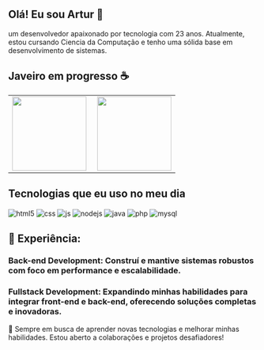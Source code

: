 ## Olá! Eu sou Artur 🤘

 um desenvolvedor apaixonado por tecnologia com 23 anos. Atualmente, estou cursando Ciencia da Computação e tenho uma sólida base em desenvolvimento de sistemas.
  ## Javeiro em progresso ☕
<table style="border-collapse: collapse; border: none;">
  <tr>
    <td>
      <a>
        <img height="150" align="left" src="https://github-readme-stats.vercel.app/api?username=ArturCampos17&show_icons=true&theme=tokyonight" />
      </a>
    </td>
    <td>
      <a>
        <img height="150" align="right" src="https://github-readme-stats.vercel.app/api/top-langs?username=ArturCampos17&layout=compact&langs_count=8&card_width=320&show_icons=true&theme=tokyonight" />
      </a>
    </td>
  </tr>
 </table>
  <tr>
    <td colspan="2" style="text-align:center;">
      <h2>Tecnologias que eu uso no meu dia</h2>
      <div>
        <img align="center" alt="html5" src="https://img.shields.io/badge/HTML5-E34F26?style=for-the-badge&logo=html5&logoColor=white" />
        <img align="center" alt="css" src="https://img.shields.io/badge/CSS3-1572B6?style=for-the-badge&logo=css3&logoColor=white" />
        <img align="center" alt="js" src="https://img.shields.io/badge/JavaScript-F7DF1E?style=for-the-badge&logo=javascript&logoColor=black" />
        <img align="center" alt="nodejs" src="https://img.shields.io/badge/Node.js-43853D?style=for-the-badge&logo=node.js&logoColor=white" />
        <img align="center" alt="java" src="https://img.shields.io/badge/Java-ED8B00?style=for-the-badge&logo=openjdk&logoColor=white" />
        <img align="center" alt="php" src="https://img.shields.io/badge/PHP-777BB4?style=for-the-badge&logo=php&logoColor=white" />
        <img align="center" alt="mysql" src="https://img.shields.io/badge/MySQL-005C84?style=for-the-badge&logo=mysql&logoColor=white" />
      </div>
    </td>
  </tr>


## 🔧 Experiência:

### Back-end Development: Construí e mantive sistemas robustos com foco em performance e escalabilidade.
### Fullstack Development: Expandindo minhas habilidades para integrar front-end e back-end, oferecendo soluções completas e inovadoras.

🚀 Sempre em busca de aprender novas tecnologias e melhorar minhas habilidades. Estou aberto a colaborações e projetos desafiadores!
